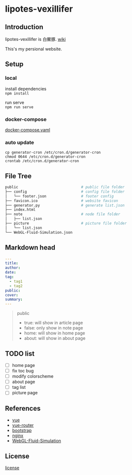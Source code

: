 # lipotes-vexillifer

## Introduction

lipotes-vexillifer is 白鱀豚. [wiki](https://en.wikipedia.org/wiki/Baiji)

This's my persional website.

## Setup

### local

install dependencies  
`npm install`

run serve  
`npm run serve`

### docker-compose

[docker-compose.yaml](docker-compose.yaml)

### auto update

``` shell
cp generator-cron /etc/cron.d/generator-cron
chmod 0644 /etc/cron.d/generator-cron
crontab /etc/cron.d/generator-cron
```

## File Tree

``` bash
public                             # public file folder
├── config                         # config file folder
│   └── footer.json                # footer config
├── favicon.ico                    # website favicon
├── generator.py                   # generate list.json
├── index.html
├── note                           # node file folder
│   ├── list.json
├── picture                        # picture file folder
│   └── list.json
└── WebGL-Fluid-Simulation.json
```

## Markdown head

``` yaml
---
title:
author:
date:
tag:
  - tag1
  - tag2
public:
cover:
summary:
---
```

> public
> * true: will show in article page
> * false: only show in note page
> * home: will show in home page
> * about: will show in about page

## TODO list

- [ ] home page
- [ ] fix toc bug
- [ ] modify colorscheme
- [ ] about page
- [ ] tag list
- [ ] picture page

## References

- [vue](https://vuejs.org/index.html)
- [vue-router](https://router.vuejs.org/)
- [bootstrap](https://getbootstrap.com/)
- [nginx](https://www.nginx.com/)
- [WebGL-Fluid-Simulation](https://paveldogreat.github.io/WebGL-Fluid-Simulation/)

## License

[license](LICENSE)
